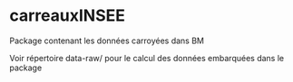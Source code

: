 # carreauxINSEE

Package contenant les données carroyées dans BM

Voir répertoire data-raw/ pour le calcul des données embarquées dans le package
